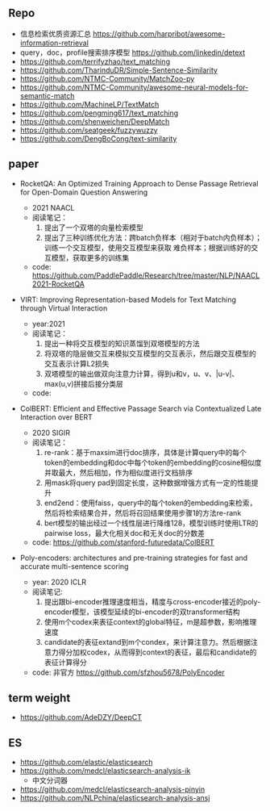 

## Repo
- 信息检索优质资源汇总 https://github.com/harpribot/awesome-information-retrieval
- query，doc，profile搜索排序模型 https://github.com/linkedin/detext
- https://github.com/terrifyzhao/text_matching
- https://github.com/TharinduDR/Simple-Sentence-Similarity
- https://github.com/NTMC-Community/MatchZoo-py
- https://github.com/NTMC-Community/awesome-neural-models-for-semantic-match
- https://github.com/MachineLP/TextMatch
- https://github.com/pengming617/text_matching
- https://github.com/shenweichen/DeepMatch
- https://github.com/seatgeek/fuzzywuzzy
- https://github.com/DengBoCong/text-similarity
  
  
## paper

- RocketQA: An Optimized Training Approach to Dense Passage Retrieval for Open-Domain Question Answering
  - 2021 NAACL
  - 阅读笔记：
    1. 提出了一个双塔的向量检索模型
    2. 提出了三种训练优化方法：跨batch负样本（相对于batch内负样本）；训练一个交互模型，使用交互模型来获取 难负样本；根据训练好的交互模型，获取更多的训练集
  - code: https://github.com/PaddlePaddle/Research/tree/master/NLP/NAACL2021-RocketQA

- VIRT: Improving Representation-based Models for Text Matching through Virtual Interaction
  - year:2021 
  - 阅读笔记：
    1. 提出一种将交互模型的知识蒸馏到双塔模型的方法
    2. 将双塔的隐层做交互来模拟交互模型的交互表示，然后跟交互模型的交互表示计算L2损失
    3. 双塔模型的输出做双向注意力计算，得到u和v，u、v、|u-v|、max(u,v)拼接后接分类层
  - code: 

- ColBERT: Efficient and Effective Passage Search via Contextualized Late Interaction over BERT
  - 2020 SIGIR
  - 阅读笔记：
    1. re-rank：基于maxsim进行doc排序，具体是计算query中的每个token的embedding和doc中每个token的embedding的cosine相似度并取最大，然后相加，作为相似度进行文档排序
    2. 用mask将query pad到固定长度，这种数据增强方式有一定的性能提升
    3. end2end：使用faiss，query中的每个token的embedding来检索，然后将检索结果合并，然后将召回结果使用步骤1的方法re-rank
    4. bert模型的输出经过一个线性层进行降维128，模型训练时使用LTR的pairwise loss，最大化相关doc和无关doc的分数差
  - code: https://github.com/stanford-futuredata/ColBERT

- Poly-encoders: architectures and pre-training strategies for fast and accurate multi-sentence scoring
  - year: 2020 ICLR
  - 阅读笔记: 
    1. 提出跟bi-encoder推理速度相当，精度与cross-encoder接近的poly-encoder模型，该模型延续的bi-encoder的双transformer结构
    2. 使用m个codex来表征context的global特征，m是超参数，影响推理速度
    3. candidate的表征extand到m个condex，来计算注意力。然后根据注意力得分加权codex，从而得到context的表征，最后和candidate的表征计算得分
  - code: 非官方 https://github.com/sfzhou5678/PolyEncoder


## term weight
- https://github.com/AdeDZY/DeepCT


## ES
- https://github.com/elastic/elasticsearch
- https://github.com/medcl/elasticsearch-analysis-ik
  - 中文分词器
- https://github.com/medcl/elasticsearch-analysis-pinyin
- https://github.com/NLPchina/elasticsearch-analysis-ansj


